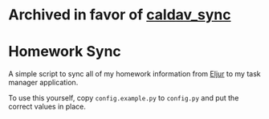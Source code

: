 # Archived in favor of [caldav_sync](https://github.com/flexagoon/caldav_sync)

# Homework Sync

A simple script to sync all of my homework information from [Eljur](https://eljur.ru)
to my task manager application.

To use this yourself, copy `config.example.py` to `config.py` and put the
correct values in place.
